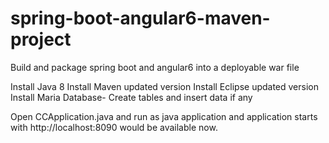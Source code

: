 # spring-boot-angular6-maven-project
Build and package spring boot and angular6 into a deployable war file

Install Java 8 Install Maven updated version Install Eclipse updated version Install Maria Database- Create tables and insert data if any

Open CCApplication.java and run as java application and application starts with http://localhost:8090 would be available now.
